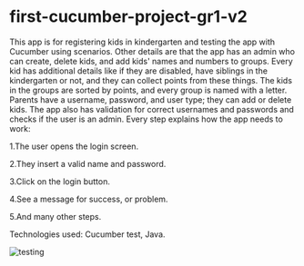 # first-cucumber-project-gr1-v2

This app is for registering kids in kindergarten and testing the app with Cucumber using scenarios. Other details are that the app has an admin who can create, delete kids, and add kids' names and numbers to groups. Every kid has additional details like if they are disabled, have siblings in the kindergarten or not, and they can collect points from these things. The kids in the groups are sorted by points, and every group is named with a letter. Parents have a username, password, and user type; they can add or delete kids. The app also has validation for correct usernames and passwords and checks if the user is an admin.
Every step explains how the app needs to work:

1.The user opens the login screen.

2.They insert a valid name and password.

3.Click on the login button.

4.See a message for success, or problem.

5.And many other steps.

Technologies used: Cucumber test, Java.

![testing](https://github.com/EvgeniyKrastev/first-cucumber-project-gr1-v2/assets/65820929/beed1e70-0d56-4a2f-a20d-a3013a4bc6fc)
